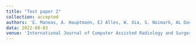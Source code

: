 ```yaml
---
title: "Test paper 2"
collection: accepted
authors: 'E. Maneas, A. Hauptmann, EJ Alles, W. Xia, S. Noimark, AL David, S. Arridge, AE Desjardins'
data: 2022-08-03
venue: 'International Journal of Computer Assisted Radiology and Surgery'
---
```

